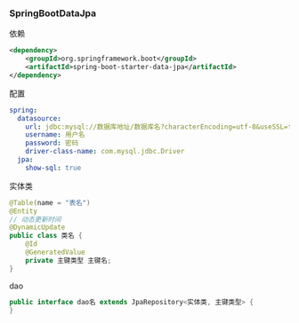### SpringBootDataJpa

依赖

```xml
<dependency>
    <groupId>org.springframework.boot</groupId>
    <artifactId>spring-boot-starter-data-jpa</artifactId>
</dependency>
```

配置

```yaml
spring:
  datasource:
    url: jdbc:mysql://数据库地址/数据库名?characterEncoding=utf-8&useSSL=false
    username: 用户名
    password: 密码
    driver-class-name: com.mysql.jdbc.Driver
  jpa:
    show-sql: true
```

实体类

```java
@Table(name = "表名")
@Entity
// 动态更新时间
@DynamicUpdate
public class 类名 {
    @Id
    @GeneratedValue
    private 主键类型 主键名;
}
```

dao

```java
public interface dao名 extends JpaRepository<实体类, 主键类型> {
}
```

